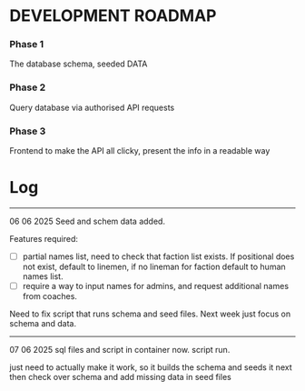 # DEVELOPMENT ROADMAP

### Phase 1
The database schema, seeded DATA

### Phase 2
Query database via authorised API requests

### Phase 3
Frontend to make the API all clicky, present the info in a readable way

# Log

---
06 06 2025
Seed and schem data added.

Features required:
- [ ] partial names list, need to check that faction list exists. If positional does not exist, default to linemen, if no lineman for faction default to human names list.
- [ ] require a way to input names for admins, and request additional names from coaches.

Need to fix script that runs schema and seed files.
Next week just focus on schema and data.

---
07 06 2025
sql files and script in container now.
script run.

just need to actually make it work, so it builds the schema and seeds it next
then check over schema and add missing data in seed files